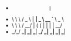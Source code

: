 -                   |                               
-  \ \  \   /  _ \  |   __|   _ \   __ `__ \    _ \ 
-   \ \  \ /   __/  |  (     (   |  |   |   |   __/ 
-    \_/\_/  \___| _| \___| \___/  _|  _|  _| \___|
